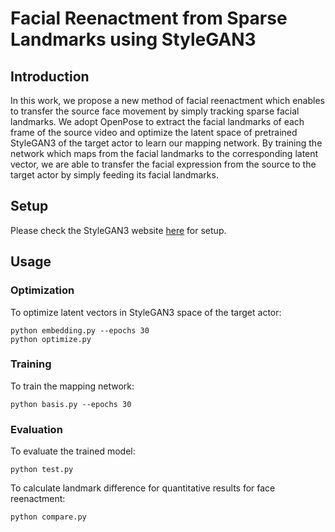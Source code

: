 # Facial Reenactment from Sparse Landmarks using StyleGAN3

## Introduction
In this work, we propose a new method of facial reenactment which enables to transfer the source 
face movement by simply tracking sparse facial landmarks.  We adopt OpenPose to extract the facial 
landmarks of each frame of the source video and optimize the latent space of pretrained StyleGAN3 of the target actor
to learn our mapping network. By training the network which maps from the facial landmarks to the corresponding 
latent vector, we are able to transfer the facial expression from the source to the target actor by 
simply feeding its facial landmarks.

## Setup
Please check the StyleGAN3 website [here](https://github.com/NVlabs/stylegan3) for setup.

## Usage
### Optimization
To optimize latent vectors in StyleGAN3 space of the target actor:
```shell
python embedding.py --epochs 30
python optimize.py
```

### Training
To train the mapping network:
```shell
python basis.py --epochs 30
```

### Evaluation
To evaluate the trained model:
```shell
python test.py
```
To calculate landmark difference for quantitative results for face reenactment:
```shell
python compare.py
```
